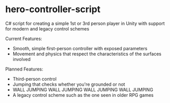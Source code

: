 # hero-controller-script
C# script for creating a simple 1st or 3rd person player in Unity with support for modern and legacy control schemes

Current Features:
- Smooth, simple first-person controller with exposed parameters
- Movement and physics that respect the characteristics of the surfaces involved

Planned Features:
- Third-person control
- Jumping that checks whether you're grounded or not
- WALL JUMPING WALL JUMPING WALL JUMPING WALL JUMPING
- A legacy control scheme such as the one seen in older RPG games
